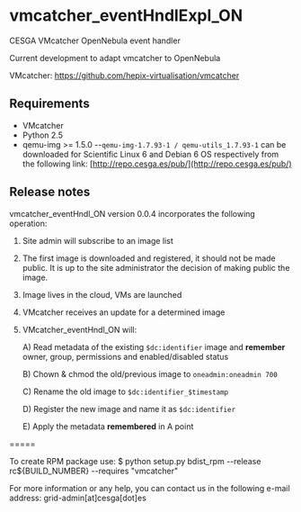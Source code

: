 vmcatcher_eventHndlExpl_ON
=========

CESGA VMcatcher OpenNebula event handler

Current development to adapt vmcatcher to OpenNebula

VMcatcher: https://github.com/hepix-virtualisation/vmcatcher


Requirements
------------

* VMcatcher
* Python 2.5
* qemu-img >= 1.5.0 --`qemu-img-1.7.93-1 / qemu-utils_1.7.93-1` can be downloaded for Scientific Linux 6 and Debian 6 OS respectively from the following link: [http://repo.cesga.es/pub/](http://repo.cesga.es/pub/)

Release notes
------------

vmcatcher_eventHndl_ON version 0.0.4 incorporates the following operation:

1. Site admin will subscribe to an image list
2. The first image is downloaded and registered, it should not be made public. It is up to the site administrator the decision of making public the image.
3. Image lives in the cloud, VMs are launched
4. VMcatcher receives an update for a determined image
5. VMcatcher_eventHndl_ON will: 

   A) Read metadata of the existing `$dc:identifier` image and **remember** owner, group, permissions and enabled/disabled status

   B) Chown & chmod the old/previous image to `oneadmin:oneadmin 700`

   C) Rename the old image to `$dc:identifier_$timestamp`

   D) Register the new image and name it as `$dc:identifier`

   E) Apply the metadata **remembered** in A point

=====

To create RPM package use:
$ python setup.py bdist_rpm --release rc${BUILD_NUMBER} --requires "vmcatcher"

For more information or any help, you can contact us in the following e-mail address: grid-admin[at]cesga[dot]es
